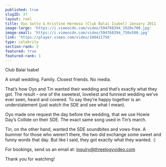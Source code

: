 ```yaml
---
published: true
slugID: 37
layout: reel
title: Oyo Sotto & Kristine Hermosa (Club Balai Isabel) January 2011
image-large: 'https://i.vimeocdn.com/video/594768394_1920x700.jpg'
image-small: 'https://i.vimeocdn.com/video/594768394_750x500.jpg'
link: 'https://player.vimeo.com/video/180421756'
type: celebrity
section-rank: 3
featured: true
featured-rank: 1
---
```

Club Balai Isabel

A small wedding. Family. Closest friends. No media.

That’s how Oyo and Tin wanted their wedding and that’s exactly what they got. The result – one of the sweetest, loveliest and funniest wedding we’ve ever seen, heard and covered. To say they’re happy together is an understatement (just watch the SDE and see what I mean).

Oyo made one request the day before the wedding, that we use Howie Day’s Collide on their SDE. The exact same song used in Tin’s march.

Tin, on the other hand, wanted the SDE soundbites and vows-free. A bummer for those who weren’t there, the two did exchange some sweet and funny words that day. But like I said, they got exactly what they wanted. :)

For bookings, send us an email at: inquiry@threelogyvideo.com

Thank you for watching!

